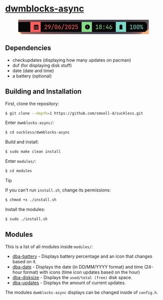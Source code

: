 # [dwmblocks-async](https://github.com/UtkarshVerma/dwmblocks-async)
<p align="center">
    <img src="../assets/dwmblocks_current_configuration.png" alt="dwmblocks Showcase">
</p>

## Dependencies
- checkupdates (displaying how many updates on pacman)
- duf (for displaying disk stuff)
- date (date and time)
- a battery (optional)

## Building and Installation
First, clone the repository:

```bash
$ git clone --depth=1 https://github.com/smooll-d/suckless.git
```

Enter `dwmblocks-async/`:

```bash
$ cd suckless/dwmblocks-async
```

Build and install:

```bash
$ sudo make clean install
```

Enter `modules/`:

```bash
$ cd modules
```

>[!TIP]
>If you can't run `install.sh`, change its permissions:
>```bash
>$ chmod +x ./install.sh
>```

Install the modules:
```bash
$ sudo ./install.sh
```

## Modules
This is a list of all modules inside `modules/`:

- [dba-battery](modules/dba-battery) - Displays battery percentage and an icon that changes based on it.
- [dba-date](modules/dba-date) - Displays the date (in DD/MM/YYYY format) and time (24-hour format) with icons (time icon updates based on the hour)
- [dba-disksize](modules/dba-disksize) - Displays the `used/total (free)` disk space.
- [dba-updates](modules/dba-updates) - Displays the amount of current updates.

The modules `dwmblocks-async` displays can be changed inside of `config.h`.
